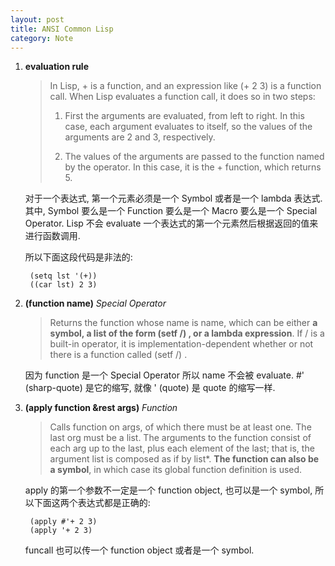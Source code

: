 ```yaml
---
layout: post
title: ANSI Common Lisp
category: Note
---
```

1. **evaluation rule**

    > In Lisp, + is a function, and an expression like (+ 2 3) is a function call.
    > When Lisp evaluates a function call, it does so in two steps:
    > 
    > 1. First the arguments are evaluated, from left to right. In this case, each
    > argument evaluates to itself, so the values of the arguments are 2 and
    > 3, respectively.
    > 
    > 2. The values of the arguments are passed to the function named by the
    > operator. In this case, it is the + function, which returns 5.

    对于一个表达式, 第一个元素必须是一个 Symbol 或者是一个 lambda 表达式.
    其中, Symbol 要么是一个 Function 要么是一个 Macro 要么是一个 Special Operator.
    Lisp 不会 evaluate 一个表达式的第一个元素然后根据返回的值来进行函数调用.

    所以下面这段代码是非法的:

        (setq lst '(+))
        ((car lst) 2 3)

2. **(function name)** _Special Operator_

    > Returns the function whose name is name, which can be either **a symbol, a list
    > of the form (setf /) , or a lambda expression**. If / is a built-in operator, it is
    > implementation-dependent whether or not there is a function called (setf /) .

    因为 function 是一个 Special Operator 所以 name 不会被 evaluate.
    #' (sharp-quote) 是它的缩写, 就像 ' (quote) 是 quote 的缩写一样.

3. **(apply function &rest args)** _Function_

    > Calls function on args, of which there must be at least one. The last org must
    > be a list. The arguments to the function consist of each arg up to the last, plus
    > each element of the last; that is, the argument list is composed as if by list*.
    > **The function can also be a symbol**, in which case its global function definition
    > is used.

    apply 的第一个参数不一定是一个 function object,
    也可以是一个 symbol, 所以下面这两个表达式都是正确的:
        
        (apply #'+ 2 3)
        (apply '+ 2 3)

    funcall 也可以传一个 function object 或者是一个 symbol.
